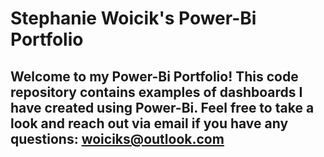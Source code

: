 # Stephanie Woicik's Power-Bi Portfolio

## Welcome to my Power-Bi Portfolio! This code repository contains examples of dashboards I have created using Power-Bi. Feel free to take a look and reach out via email if you have any questions: woiciks@outlook.com
